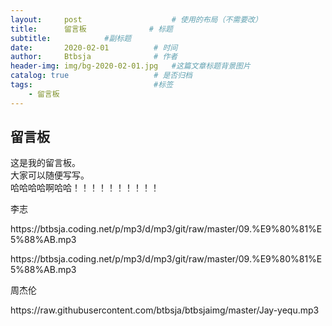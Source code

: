 ```yaml
---
layout:     post   				    # 使用的布局（不需要改）
title:      留言板				 # 标题 
subtitle:            #副标题
date:       2020-02-01          # 时间
author:     Btbsja				# 作者
header-img: img/bg-2020-02-01.jpg 	#这篇文章标题背景图片
catalog: true 					# 是否归档
tags:							#标签
    - 留言板
---
```


## 留言板

这是我的留言板。  
大家可以随便写写。  
哈哈哈哈啊哈哈！！！！！！！！！！

李志
<p>https://btbsja.coding.net/p/mp3/d/mp3/git/raw/master/09.%E9%80%81%E5%88%AB.mp3</p>

<p>https://btbsja.coding.net/p/mp3/d/mp3/git/raw/master/09.%E9%80%81%E5%88%AB.mp3</p>

周杰伦

<p>https://raw.githubusercontent.com/btbsja/btbsjaimg/master/Jay-yequ.mp3</p>